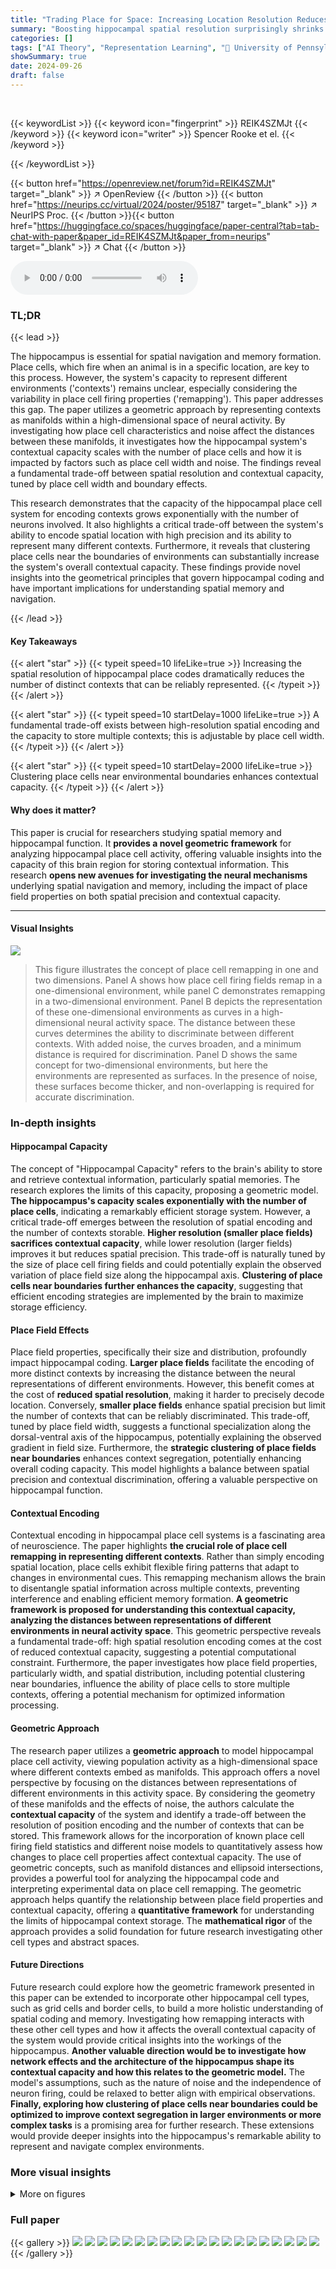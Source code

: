 ```yaml
---
title: "Trading Place for Space: Increasing Location Resolution Reduces Contextual Capacity in Hippocampal Codes"
summary: "Boosting hippocampal spatial resolution surprisingly shrinks its contextual memory capacity, revealing a crucial trade-off between precision and context storage."
categories: []
tags: ["AI Theory", "Representation Learning", "🏢 University of Pennsylvania",]
showSummary: true
date: 2024-09-26
draft: false
---
```


<br>

{{< keywordList >}}
{{< keyword icon="fingerprint" >}} REIK4SZMJt {{< /keyword >}}
{{< keyword icon="writer" >}} Spencer Rooke et el. {{< /keyword >}}
 
{{< /keywordList >}}

{{< button href="https://openreview.net/forum?id=REIK4SZMJt" target="_blank" >}}
↗ OpenReview
{{< /button >}}
{{< button href="https://neurips.cc/virtual/2024/poster/95187" target="_blank" >}}
↗ NeurIPS Proc.
{{< /button >}}{{< button href="https://huggingface.co/spaces/huggingface/paper-central?tab=tab-chat-with-paper&paper_id=REIK4SZMJt&paper_from=neurips" target="_blank" >}}
↗ Chat
{{< /button >}}



<audio controls>
    <source src="https://ai-paper-reviewer.com/REIK4SZMJt/podcast.wav" type="audio/wav">
    Your browser does not support the audio element.
</audio>


### TL;DR


{{< lead >}}

The hippocampus is essential for spatial navigation and memory formation.  Place cells, which fire when an animal is in a specific location, are key to this process. However, the system's capacity to represent different environments ('contexts') remains unclear, especially considering the variability in place cell firing properties ('remapping'). This paper addresses this gap. The paper utilizes a geometric approach by representing contexts as manifolds within a high-dimensional space of neural activity. By investigating how place cell characteristics and noise affect the distances between these manifolds, it investigates how the hippocampal system's contextual capacity scales with the number of place cells and how it is impacted by factors such as place cell width and noise.  The findings reveal a fundamental trade-off between spatial resolution and contextual capacity, tuned by place cell width and boundary effects. 

This research demonstrates that the capacity of the hippocampal place cell system for encoding contexts grows exponentially with the number of neurons involved. It also highlights a critical trade-off between the system's ability to encode spatial location with high precision and its ability to represent many different contexts.  Furthermore, it reveals that clustering place cells near the boundaries of environments can substantially increase the system's overall contextual capacity. These findings provide novel insights into the geometrical principles that govern hippocampal coding and have important implications for understanding spatial memory and navigation.

{{< /lead >}}


#### Key Takeaways

{{< alert "star" >}}
{{< typeit speed=10 lifeLike=true >}} Increasing the spatial resolution of hippocampal place codes dramatically reduces the number of distinct contexts that can be reliably represented. {{< /typeit >}}
{{< /alert >}}

{{< alert "star" >}}
{{< typeit speed=10 startDelay=1000 lifeLike=true >}} A fundamental trade-off exists between high-resolution spatial encoding and the capacity to store multiple contexts; this is adjustable by place cell width. {{< /typeit >}}
{{< /alert >}}

{{< alert "star" >}}
{{< typeit speed=10 startDelay=2000 lifeLike=true >}} Clustering place cells near environmental boundaries enhances contextual capacity. {{< /typeit >}}
{{< /alert >}}

#### Why does it matter?
This paper is crucial for researchers studying spatial memory and hippocampal function.  It **provides a novel geometric framework** for analyzing hippocampal place cell activity, offering valuable insights into the capacity of this brain region for storing contextual information. This research **opens new avenues for investigating the neural mechanisms** underlying spatial navigation and memory, including the impact of place field properties on both spatial precision and contextual capacity.

------
#### Visual Insights



![](https://ai-paper-reviewer.com/REIK4SZMJt/figures_1_1.jpg)

> This figure illustrates the concept of place cell remapping in one and two dimensions. Panel A shows how place cell firing fields remap in a one-dimensional environment, while panel C demonstrates remapping in a two-dimensional environment. Panel B depicts the representation of these one-dimensional environments as curves in a high-dimensional neural activity space. The distance between these curves determines the ability to discriminate between different contexts. With added noise, the curves broaden, and a minimum distance is required for discrimination. Panel D shows the same concept for two-dimensional environments, but here the environments are represented as surfaces. In the presence of noise, these surfaces become thicker, and non-overlapping is required for accurate discrimination.







### In-depth insights


#### Hippocampal Capacity
The concept of "Hippocampal Capacity" refers to the brain's ability to store and retrieve contextual information, particularly spatial memories.  The research explores the limits of this capacity, proposing a geometric model. **The hippocampus's capacity scales exponentially with the number of place cells**, indicating a remarkably efficient storage system. However, a critical trade-off emerges between the resolution of spatial encoding and the number of contexts storable. **Higher resolution (smaller place fields) sacrifices contextual capacity**, while lower resolution (larger fields) improves it but reduces spatial precision. This trade-off is naturally tuned by the size of place cell firing fields and could potentially explain the observed variation of place field size along the hippocampal axis.  **Clustering of place cells near boundaries further enhances the capacity**, suggesting that efficient encoding strategies are implemented by the brain to maximize storage efficiency.

#### Place Field Effects
Place field properties, specifically their size and distribution, profoundly impact hippocampal coding.  **Larger place fields** facilitate the encoding of more distinct contexts by increasing the distance between the neural representations of different environments. However, this benefit comes at the cost of **reduced spatial resolution**, making it harder to precisely decode location. Conversely, **smaller place fields** enhance spatial precision but limit the number of contexts that can be reliably discriminated. This trade-off, tuned by place field width, suggests a functional specialization along the dorsal-ventral axis of the hippocampus, potentially explaining the observed gradient in field size.  Furthermore, the **strategic clustering of place fields near boundaries** enhances context segregation, potentially enhancing overall coding capacity. This model highlights a balance between spatial precision and contextual discrimination, offering a valuable perspective on hippocampal function.

#### Contextual Encoding
Contextual encoding in hippocampal place cell systems is a fascinating area of neuroscience.  The paper highlights **the crucial role of place cell remapping in representing different contexts**.  Rather than simply encoding spatial location, place cells exhibit flexible firing patterns that adapt to changes in environmental cues. This remapping mechanism allows the brain to disentangle spatial information across multiple contexts, preventing interference and enabling efficient memory formation. **A geometric framework is proposed for understanding this contextual capacity, analyzing the distances between representations of different environments in neural activity space**. This geometric perspective reveals a fundamental trade-off: high spatial resolution encoding comes at the cost of reduced contextual capacity, suggesting a potential computational constraint.  Furthermore, the paper investigates how place field properties, particularly width, and spatial distribution, including potential clustering near boundaries, influence the ability of place cells to store multiple contexts, offering a potential mechanism for optimized information processing.

#### Geometric Approach
The research paper utilizes a **geometric approach** to model hippocampal place cell activity, viewing population activity as a high-dimensional space where different contexts embed as manifolds.  This approach offers a novel perspective by focusing on the distances between representations of different environments in this activity space. By considering the geometry of these manifolds and the effects of noise, the authors calculate the **contextual capacity** of the system and identify a trade-off between the resolution of position encoding and the number of contexts that can be stored. This framework allows for the incorporation of known place cell firing field statistics and different noise models to quantitatively assess how changes to place cell properties affect contextual capacity. The use of geometric concepts, such as manifold distances and ellipsoid intersections, provides a powerful tool for analyzing the hippocampal code and interpreting experimental data on place cell remapping. The geometric approach helps quantify the relationship between place field properties and contextual capacity, offering a **quantitative framework** for understanding the limits of hippocampal context storage.  The **mathematical rigor** of the approach provides a solid foundation for future research investigating other cell types and abstract spaces.

#### Future Directions
Future research could explore how the geometric framework presented in this paper can be extended to incorporate other hippocampal cell types, such as grid cells and border cells, to build a more holistic understanding of spatial coding and memory. Investigating how remapping interacts with these other cell types and how it affects the overall contextual capacity of the system would provide critical insights into the workings of the hippocampus.  **Another valuable direction would be to investigate how network effects and the architecture of the hippocampus shape its contextual capacity and how this relates to the geometric model.**  The model's assumptions, such as the nature of noise and the independence of neuron firing, could be relaxed to better align with empirical observations.  **Finally, exploring how clustering of place cells near boundaries could be optimized to improve context segregation in larger environments or more complex tasks** is a promising area for further research. These extensions would provide deeper insights into the hippocampus's remarkable ability to represent and navigate complex environments.


### More visual insights

<details>
<summary>More on figures
</summary>


![](https://ai-paper-reviewer.com/REIK4SZMJt/figures_4_1.jpg)

> This figure shows the results of the simulations performed in the paper. Panel A shows the distributions of the minimum distances in rate space for both the constant and rate-dependent noise models. Panel B displays the probability that two contexts are distinguishable given different noise levels and numbers of neurons. Finally, panel C depicts the relationship between the number of storable contexts, the number of neurons, and different noise levels. The black line in panel C is a prediction made based on the theoretical analysis.


![](https://ai-paper-reviewer.com/REIK4SZMJt/figures_6_1.jpg)

> This figure shows the value of the exponential γ (which determines how the number of storable contexts scales with the number of neurons) as a function of firing field width and noise level.  It demonstrates that the optimal firing field width depends on the environment dimensionality (1D vs 2D) and the type of noise model (Gaussian vs. Poisson-like).  The white lines show when the system can no longer distinguish between contexts. The Poisson noise model is more robust to noise, and narrower relative widths are preferable in larger environments.


![](https://ai-paper-reviewer.com/REIK4SZMJt/figures_7_1.jpg)

> This figure shows the value of the exponential y (related to the capacity of the hippocampal place cell system) as a function of firing field width and noise level.  The results are shown for both Gaussian (rate-independent) and Poisson-like (rate-dependent) noise models in both one-dimensional (1m) and two-dimensional (1m²) environments.  The plots reveal a trade-off between context separation and spatial resolution tuned by the firing field width.  The Poisson-like model is generally more robust to noise. White lines indicate the non-separable regime where context discrimination is no longer reliable.


![](https://ai-paper-reviewer.com/REIK4SZMJt/figures_8_1.jpg)

> Figure 5 shows the effect of inhomogeneous place cell distribution on context separation. Panel A displays the surface of minimum distances in neural activity space between two contexts as a function of the positions within each context. Panel B shows the average minimum distance for different firing field widths and place cell distribution biases. Panel C shows the optimal bias for different firing field widths. Panel D shows that the average minimum distance is minimum near the boundary when the bias parameter is 1.


![](https://ai-paper-reviewer.com/REIK4SZMJt/figures_13_1.jpg)

> This figure shows the distributions of the number of firing fields per neuron, as determined by the gamma-Poisson distribution used in the simulations.  The top row displays these distributions for one-dimensional environments of varying lengths (1m to 8m), while the bottom row shows the distributions for two-dimensional environments (1m² to 8m²).  The key observation is that as the size of the environment increases, a larger number of neurons become active and contribute to the representation.


![](https://ai-paper-reviewer.com/REIK4SZMJt/figures_16_1.jpg)

> This figure shows the numerical results supporting the theoretical prediction that the constants μδ, λδ, μφ, and λφ, related to the mean and variance of the minimum distances in rate space for both Gaussian and Poisson-like noise models, remain independent of the number of neurons (N) when N is large.  The plots show that the values of these parameters converge as N increases, demonstrating that the scaling behavior of the minimum distances is well-approximated by the theoretical model in the large N limit. This supports the analytical derivations made in the paper.


![](https://ai-paper-reviewer.com/REIK4SZMJt/figures_20_1.jpg)

> This figure shows the calculated value of the exponential y (from equation 14 in the paper) at large N, which represents the exponential growth of the number of storable contexts with the number of neurons, plotted as a function of firing field width and neuronal noise.  The results are shown for both Gaussian (rate-independent) and Poisson-like (rate-dependent) noise models, and for both one-dimensional (1m) and two-dimensional (1m²) environments of varying sizes.  The white lines in each subplot indicate the transition to a regime where context separation is no longer possible. Overall, the figure demonstrates a trade-off between firing field width and contextual capacity, influenced by the type of noise and the dimensionality of the environment.


![](https://ai-paper-reviewer.com/REIK4SZMJt/figures_24_1.jpg)

> This figure shows beta distributions used to bias the placement of place cell centers towards the boundaries of the environment.  The parameter 'a' controls the degree of uniformity; when a=1, the distribution is uniform. As 'a' decreases, the distribution becomes increasingly concentrated near the boundaries. The plot visualizes this by showing how the probability density changes as a function of position (x/L) across different values of 'a'.


</details>






### Full paper

{{< gallery >}}
<img src="https://ai-paper-reviewer.com/REIK4SZMJt/1.png" class="grid-w50 md:grid-w33 xl:grid-w25" />
<img src="https://ai-paper-reviewer.com/REIK4SZMJt/2.png" class="grid-w50 md:grid-w33 xl:grid-w25" />
<img src="https://ai-paper-reviewer.com/REIK4SZMJt/3.png" class="grid-w50 md:grid-w33 xl:grid-w25" />
<img src="https://ai-paper-reviewer.com/REIK4SZMJt/4.png" class="grid-w50 md:grid-w33 xl:grid-w25" />
<img src="https://ai-paper-reviewer.com/REIK4SZMJt/5.png" class="grid-w50 md:grid-w33 xl:grid-w25" />
<img src="https://ai-paper-reviewer.com/REIK4SZMJt/6.png" class="grid-w50 md:grid-w33 xl:grid-w25" />
<img src="https://ai-paper-reviewer.com/REIK4SZMJt/7.png" class="grid-w50 md:grid-w33 xl:grid-w25" />
<img src="https://ai-paper-reviewer.com/REIK4SZMJt/8.png" class="grid-w50 md:grid-w33 xl:grid-w25" />
<img src="https://ai-paper-reviewer.com/REIK4SZMJt/9.png" class="grid-w50 md:grid-w33 xl:grid-w25" />
<img src="https://ai-paper-reviewer.com/REIK4SZMJt/10.png" class="grid-w50 md:grid-w33 xl:grid-w25" />
<img src="https://ai-paper-reviewer.com/REIK4SZMJt/11.png" class="grid-w50 md:grid-w33 xl:grid-w25" />
<img src="https://ai-paper-reviewer.com/REIK4SZMJt/12.png" class="grid-w50 md:grid-w33 xl:grid-w25" />
<img src="https://ai-paper-reviewer.com/REIK4SZMJt/13.png" class="grid-w50 md:grid-w33 xl:grid-w25" />
<img src="https://ai-paper-reviewer.com/REIK4SZMJt/14.png" class="grid-w50 md:grid-w33 xl:grid-w25" />
<img src="https://ai-paper-reviewer.com/REIK4SZMJt/15.png" class="grid-w50 md:grid-w33 xl:grid-w25" />
<img src="https://ai-paper-reviewer.com/REIK4SZMJt/16.png" class="grid-w50 md:grid-w33 xl:grid-w25" />
<img src="https://ai-paper-reviewer.com/REIK4SZMJt/17.png" class="grid-w50 md:grid-w33 xl:grid-w25" />
<img src="https://ai-paper-reviewer.com/REIK4SZMJt/18.png" class="grid-w50 md:grid-w33 xl:grid-w25" />
<img src="https://ai-paper-reviewer.com/REIK4SZMJt/19.png" class="grid-w50 md:grid-w33 xl:grid-w25" />
<img src="https://ai-paper-reviewer.com/REIK4SZMJt/20.png" class="grid-w50 md:grid-w33 xl:grid-w25" />
{{< /gallery >}}